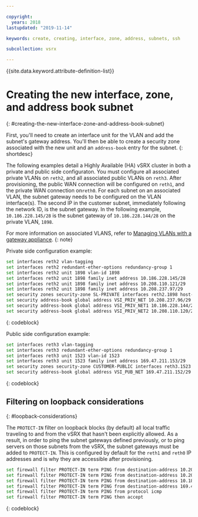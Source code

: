 ```yaml
---

copyright:
  years: 2018
lastupdated: "2019-11-14"

keywords: create, creating, interface, zone, address, subnets, ssh

subcollection: vsrx

---
```


{{site.data.keyword.attribute-definition-list}}

# Creating the new interface, zone, and address book subnet
{: #creating-the-new-interface-zone-and-address-book-subnet}

First, you'll need to create an interface unit for the VLAN and add the subnet's gateway address. You'll then be able to create a security zone associated with the new unit and an `address-book` entry for the subnet.
{: shortdesc}

The following examples detail a Highly Available (HA) vSRX cluster in both a private and public side configuraton. You must configure all associated private VLANs on `reth2`, and all associated public VLANs on `reth3`. After provisioning, the public WAN connection will be configured on `reth1`, and the private WAN connection on`reth0`. For each subnet on an associated VLAN, the subnet gateway needs to be configured on the VLAN interface(s). The second IP in the customer subnet, immediately following the network ID, is the subnet gateway. In the following example, `10.186.228.145/28` is the subnet gateway of `10.186.228.144/28` on the private VLAN, `1898`.

For more information on associated VLANS, refer to [Managing VLANs with a gateway appliance](/docs/vsrx?topic=gateway-appliance-managing-vlans-and-gateway-appliances).
{: note}

Private side configuration example:

```sh
set interfaces reth2 vlan-tagging
set interfaces reth2 redundant-ether-options redundancy-group 1
set interfaces reth2 unit 1898 vlan-id 1898
set interfaces reth2 unit 1898 family inet address 10.186.228.145/28
set interfaces reth2 unit 1898 family inet address 10.208.110.121/29
set interfaces reth2 unit 1898 family inet address 10.208.237.97/29
set security zones security-zone SL-PRIVATE interfaces reth2.1898 host-inbound-traffic system-services all
set security address-book global address VSI_PRIV_NET 10.208.237.96/29
set security address-book global address VSI_PRIV_NET1 10.186.228.144/28
set security address-book global address VSI_PRIV_NET2 10.208.110.120/29
```
{: codeblock}

Public side configuration example:

```sh
set interfaces reth3 vlan-tagging
set interfaces reth3 redundant-ether-options redundancy-group 1
set interfaces reth3 unit 1523 vlan-id 1523
set interfaces reth3 unit 1523 family inet address 169.47.211.153/29
set security zones security-zone CUSTOMER-PUBLIC interfaces reth3.1523 host-inbound-traffic system-services all
set security address-book global address VSI_PUB_NET 169.47.211.152/29
```
{: codeblock}

## Filtering on loopback considerations
{: #loopback-considerations}

The `PROTECT-IN` filter on loopback blocks (by default) all local traffic traveling to and from the vSRX that hasn't been explicitly allowed. As a result, in order to ping the subnet gateways defined previously, or to ping servers on those subnets from the vSRX, the subnet gateways must be added to `PROTECT-IN`. This is configured by default for the `reth1` and `reth0` IP addresses and is why they are accessible after provisioning.


```sh
set firewall filter PROTECT-IN term PING from destination-address 10.208.237.97/32
set firewall filter PROTECT-IN term PING from destination-address 10.208.110.121/32
set firewall filter PROTECT-IN term PING from destination-address 10.186.228.145/32
set firewall filter PROTECT-IN term PING from destination-address 169.47.211.153/32
set firewall filter PROTECT-IN term PING from protocol icmp
set firewall filter PROTECT-IN term PING then accept
```
{: codeblock}
